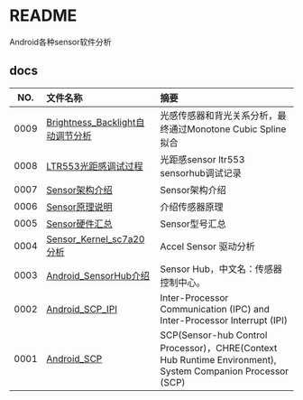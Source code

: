 # README

Android各种sensor软件分析

## docs

NO.|文件名称|摘要
:--:|:--|:--
0009| [Brightness_Backlight自动调节分析](docs/0009_Brightness_Backlight自动调节分析.md) | 光感传感器和背光关系分析，最终通过Monotone Cubic Spline拟合
0008| [LTR553光距感调试过程](docs/0008_LTR553光距感调试过程.md) | 光距感sensor ltr553 sensorhub调试记录
0007| [Sensor架构介绍](docs/0007_Sensor架构介绍.md) | Sensor架构介绍
0006| [Sensor原理说明](docs/0006_Sensor原理说明.md) | 介绍传感器原理
0005| [Sensor硬件汇总](docs/0005_Sensor硬件汇总.md) | Sensor型号汇总
0004| [Sensor_Kernel_sc7a20分析](docs/0004_Sensor_Kernel_sc7a20分析.md) | Accel Sensor 驱动分析
0003| [Android_SensorHub介绍](docs/0003_Android_SensorHub介绍.md) | Sensor Hub，中文名：传感器控制中心。
0002| [Android_SCP_IPI](docs/0002_Android_SCP_IPI.md) | Inter-Processor Communication (IPC) and Inter-Processor Interrupt (IPI)
0001| [Android_SCP](docs/0001_Android_SCP.md) | SCP(Sensor-hub Control Processor)，CHRE(Context Hub Runtime Environment), System Companion Processor (SCP)
